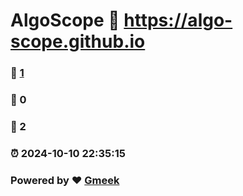 # AlgoScope :link: https://algo-scope.github.io 
### :page_facing_up: [1](https://algo-scope.github.io/tag.html) 
### :speech_balloon: 0 
### :hibiscus: 2 
### :alarm_clock: 2024-10-10 22:35:15 
### Powered by :heart: [Gmeek](https://github.com/Meekdai/Gmeek)
